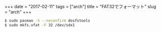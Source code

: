 +++
date = "2017-02-11"
tags = ["arch"]
title = "FAT32でフォーマット"
slug = "arch"
+++

```bash
$ sudo pacman -S --noconfirm dosfstools
$ sudo mkfs.vfat -F 32 /dev/sdx1
```
		
